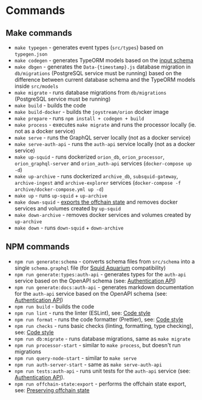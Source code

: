 # Commands

## Make commands
- `make typegen` - generates event types (`src/types`) based on `typegen.json`
- `make codegen` - generates TypeORM models based on the [input schema](#input-schema)
- `make dbgen` - generates the `Data-{timestamp}.js` database migration in `db/migrations` (PostgreSQL service must be running) based on the difference between current database schema and the TypeORM models inside `src/models`
- `make migrate` - runs database migrations from `db/migrations` (PostgreSQL service must be running)
- `make build` - builds the code
- `make build-docker` - builds the `joystream/orion` docker image
- `make prepare` - runs `npm install + codegen + build`
- `make process` - executes `make migrate` and runs the processor locally (ie. not as a docker service)
- `make serve` - runs the GraphQL server locally (not as a docker service)
- `make serve-auth-api` - runs the `auth-api` service locally (not as a docker service)
- `make up-squid` - runs dockerized `orion_db`, `orion_processor`, `orion_graphql-server` and `orion_auth-api` services (`docker-compose up -d`)
- `make up-archive` - runs dockerized `archive_db`, `subsquid-gateway`, `archive-ingest` and `archive-explorer` services (`docker-compose -f archive/docker-compose.yml up -d`)
- `make up` - runs `up-squid` + `up-archive`
- `make down-squid` - [exports the offchain state](./tutorials/preserving-offchain-state.md) and removes docker services and volumes created by `up-squid`
- `make down-archive` - removes docker services and volumes created by `up-archive`
- `make down` - runs `down-squid` + `down-archive`

## NPM commands
- `npm run generate:schema` - converts schema files from `src/schema` into a single `schema.graphql` file (for [Squid Aquarium](https://docs.subsquid.io/deploy-squid/quickstart/) compatibility)
- `npm run generate:types:auth-api` - generates types for the `auth-api` service based on the OpenAPI schema (see: [Authentication API](./tutorials/authentication-api.md))
- `npm run generate:docs:auth-api` - generates markdown documentation for the `auth-api` service based on the OpenAPI schema (see: [Authentication API](./tutorials/authentication-api.md))
- `npm run build` - builds the code
- `npm run lint` - runs the linter (ESLint), see: [Code style](./code-style.md)
- `npm run format` - runs the code formatter (Prettier), see: [Code style](./code-style.md)
- `npm run checks` - runs basic checks (linting, formatting, type checking), see: [Code style](./code-style.md)
- `npm run db:migrate` - runs database migrations, same as `make migrate`
- `npm run processor-start` - similar to `make process`, but doesn't run migrations
- `npm run query-node-start` - similar to `make serve`
- `npm run auth-server-start` - same as `make serve-auth-api`
- `npm run tests:auth-api` - runs unit tests for the `auth-api` service (see: [Authentication API](./tutorials/authentication-api.md)).
- `npm run offchain-state:export` - performs the offchain state export, see: [Preserving offchain state](./tutorials/preserving-offchain-state.md)